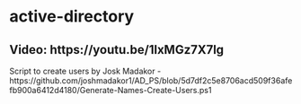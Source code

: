 # active-directory
<h2>Video: https://youtu.be/1lxMGz7X7lg</h2>
Script to create users by Josk Madakor - https://github.com/joshmadakor1/AD_PS/blob/5d7df2c5e8706acd509f36afefb900a6412d4180/Generate-Names-Create-Users.ps1
